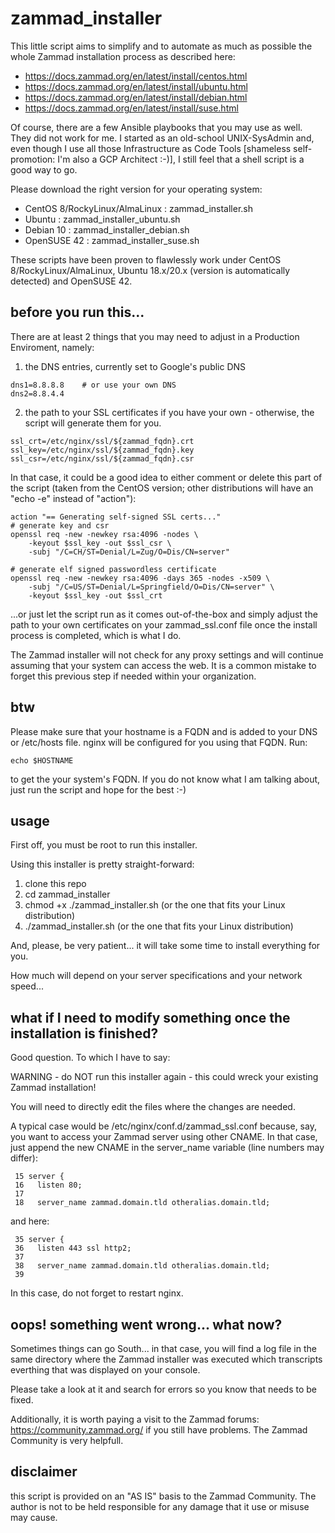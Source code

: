 # zammad_installer
This little script aims to simplify and to automate as much as possible the whole Zammad installation process as described here:
* https://docs.zammad.org/en/latest/install/centos.html
* https://docs.zammad.org/en/latest/install/ubuntu.html
* https://docs.zammad.org/en/latest/install/debian.html
* https://docs.zammad.org/en/latest/install/suse.html

Of course, there are a few Ansible playbooks that you may use as well. They did not work for me. I started as an old-school UNIX-SysAdmin and, even though I use all those Infrastructure as Code Tools [shameless self-promotion: I'm also a GCP Architect :-)], I still feel that a shell script is a good way to go.

Please download the right version for your operating system:
* CentOS 8/RockyLinux/AlmaLinux      : zammad_installer.sh
* Ubuntu        : zammad_installer_ubuntu.sh
* Debian 10	: zammad_installer_debian.sh
* OpenSUSE 42   : zammad_installer_suse.sh

These scripts have been proven to flawlessly work under CentOS 8/RockyLinux/AlmaLinux, Ubuntu 18.x/20.x (version is automatically detected) and OpenSUSE 42.

## before you run this...
There are at least 2 things that you may need to adjust in a Production Enviroment, namely:

1. the DNS entries, currently set to Google's public DNS
```
dns1=8.8.8.8    # or use your own DNS
dns2=8.8.4.4
``` 
2. the path to your SSL certificates if you have your own - otherwise, the script will generate them for you.
```
ssl_crt=/etc/nginx/ssl/${zammad_fqdn}.crt
ssl_key=/etc/nginx/ssl/${zammad_fqdn}.key
ssl_csr=/etc/nginx/ssl/${zammad_fqdn}.csr
``` 

In that case, it could be a good idea to either comment or delete this part of the script (taken from the CentOS version; other distributions will have an "echo -e" instead of "action"):
``` 
action "== Generating self-signed SSL certs..."
# generate key and csr 
openssl req -new -newkey rsa:4096 -nodes \
    -keyout $ssl_key -out $ssl_csr \
    -subj "/C=CH/ST=Denial/L=Zug/O=Dis/CN=server"

# generate elf signed passwordless certificate 
openssl req -new -newkey rsa:4096 -days 365 -nodes -x509 \
    -subj "/C=US/ST=Denial/L=Springfield/O=Dis/CN=server" \
    -keyout $ssl_key -out $ssl_crt

```
...or just let the script run as it comes out-of-the-box and simply adjust the path to your own certificates on your zammad_ssl.conf file once the install process is completed, which is what I do.

The Zammad installer will not check for any proxy settings and will continue assuming that your system can access the web. It is a common mistake to forget this previous step if needed within your organization.

## btw
Please make sure that your hostname is a FQDN and is added to your DNS or /etc/hosts file.
nginx will be configured for you using that FQDN.
Run:
``` 
echo $HOSTNAME
``` 
to get the your system's FQDN.
If you do not know what I am talking about, just run the script and hope for the best :-)

## usage
First off, you must be root to run this installer.

Using this installer is pretty straight-forward:
1. clone this repo
2. cd zammad_installer
3. chmod +x ./zammad_installer.sh (or the one that fits your Linux distribution)
4. ./zammad_installer.sh (or the one that fits your Linux distribution)

And, please, be very patient... it will take some time to install everything for you.

How much will depend on your server specifications and your network speed...

## what if I need to modify something once the installation is finished?
Good question. To which I have to say:

WARNING - do NOT run this installer again - this could wreck your existing Zammad installation!

You will need to directly edit the files where the changes are needed. 

A typical case would be /etc/nginx/conf.d/zammad_ssl.conf because, say, you want to access your Zammad server using other CNAME. In that case, just append the new CNAME in the server_name variable (line numbers may differ):

```
 15 server {
 16   listen 80;
 17 
 18   server_name zammad.domain.tld otheralias.domain.tld;

```

and here:
```
 35 server {
 36   listen 443 ssl http2;
 37 
 38   server_name zammad.domain.tld otheralias.domain.tld;
 39 

```
In this case, do not forget to restart nginx.

## oops! something went wrong... what now?
Sometimes things can go South... in that case, you will find a log file in the same directory where the Zammad installer was executed which transcripts everthing that was displayed on your console.

Please take a look at it and search for errors so you know that needs to be fixed.

Additionally, it is worth paying a visit to the Zammad forums: https://community.zammad.org/ if you still have problems.
The Zammad Community is very helpfull. 

## disclaimer
this script is provided on an "AS IS" basis to the Zammad Community. 
The author is not to be held responsible for any damage that it use or misuse may cause.

